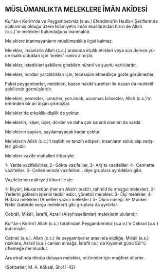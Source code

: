 ## MÜSLÜMANLIKTA MELEKLERE ÎMÂN AKÎDESİ

Kur'ân-ı Kerîm'de ve Peygamberimiz (s.av.) Efendimiz'in Hadîs-i Şerifle­rinde açıklanmış olduğu üzere İslâmiyetin îmân esaslarından birisi de Allah (c.c.)'ın melekleri bulunduğuna inanmaktır.

Meleklere inanmayanlann müslümanlıkla ilgisi kalmaz.

Melekler, insanlarla Allah (c.c.) arasında elçilik etlikleri veya son derece yü­ce malik oldukları için 'melek' ismini almıştır.

Melekler, istedikleri şekillere girebilen nûranî ve şuurlu varlıklardır.

Melekler, nurdan yaratıldıkları için, tecessüm etmedikçe gözle görülmezler.

Fakat peygamberler, melekleri, bazan hakikî suretleri ile bazan da muhtelif şekillerde görmüşlerdir.

Melekler; yemezler, içmezler, yorulmak, usanmak bilmezler, Allah (c.c.)'ın emrinden bir an dışarı çıkmazlar.

Melekler'de erkeklik-dişilik de yoktur.

Meleklerin, ikişer, üçer, dörder ve daha çok kanatlı olanları da vardır.

Meleklerin sayıları, sayılamayacak kadar çoktur.

Meleklerin Allah (c.c.)'ı tesbih ve tenzih edişleri, insanların soluk alıp veriş­leri gibidir.

Melekler vazife mahalleri itibariyle:

1- Yerde vazifelidirler. 2- Gökte vazifeliler. 3- Arş'ta vazifeliler. 4- Cennette vazifeliler. 5- Cehennemde vazifeliler... diye gruplara ayrıldıkları gibi.

Vazifelerinin mâhiyeti itibari ile de:

1- İlliyûn, Mukarrebûn (her an Allah'ı tesbih, tahmîd ile meşgul melekler). 2-Yerlerin göklerin işlerini tedbir edici, yönetici melekler. 3- Elçi melekler. 4- Hafaza melekleri (Amelleri yazıcı melekler.) 5- Ölüm meleği. 6- Münker Nekir (ka­birde sorgu melekleri) gibi gruplara da ayrılırlar.

Cebrâil, Mikâil, İsrafil, Azrail (Aleyhisselâmlar) meleklerin ulularıdır.

Kur'ân-ı Kerîm'i Allah (c.c.) tarafından Peygamberimiz (s.a.v.)'e Cebrail (a.s.) indirmiştir.

Cebrail (a.s.). Allah (c.c.) ile peygamberler arasında elçiliğe, Mikâil (a.s.) rızıklara, Azrail (a.s.) canları almağa, İsrafil (ıs.) da Kıyamet günü Sûr'ü üflemeğe me'murdur.

Arş etrafında dönüp dolaşan melekler, mü'minler için mağfiret dilerler.

(Sohbetler, M. A. Köksal, Sh:41-42)
